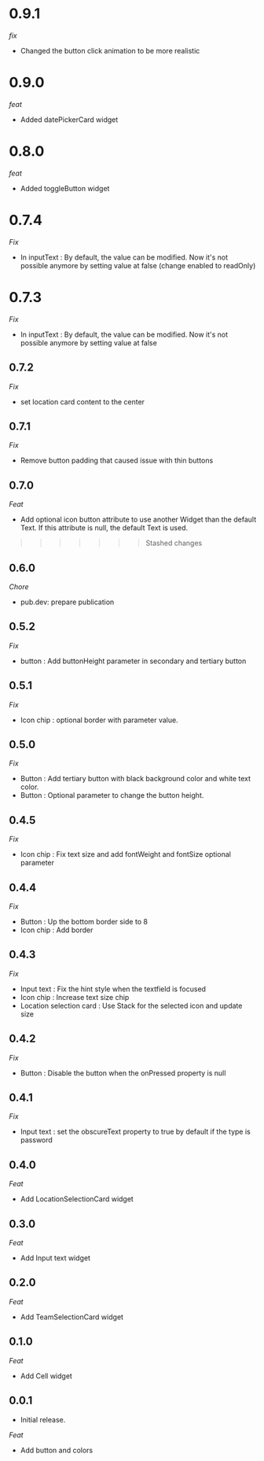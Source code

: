 # 0.9.1

_fix_

- Changed the button click animation to be more realistic

# 0.9.0

_feat_

- Added datePickerCard widget

# 0.8.0

_feat_

- Added toggleButton widget

# 0.7.4

_Fix_

- In inputText : By default, the value can be modified. Now it's not possible anymore by setting value at false (change enabled to readOnly)

# 0.7.3

_Fix_

- In inputText : By default, the value can be modified. Now it's not possible anymore by setting value at false

## 0.7.2

_Fix_

- set location card content to the center

## 0.7.1

_Fix_

- Remove button padding that caused issue with thin buttons

## 0.7.0

_Feat_

- Add optional icon button attribute to use another Widget than the default Text.
  If this attribute is null, the default Text is used.

> > > > > > > Stashed changes

## 0.6.0

_Chore_

- pub.dev: prepare publication

## 0.5.2

_Fix_

- button : Add buttonHeight parameter in secondary and tertiary button

## 0.5.1

_Fix_

- Icon chip : optional border with parameter value.

## 0.5.0

_Fix_

- Button : Add tertiary button with black background color and white text color.
- Button : Optional parameter to change the button height.

## 0.4.5

_Fix_

- Icon chip : Fix text size and add fontWeight and fontSize optional parameter

## 0.4.4

_Fix_

- Button : Up the bottom border side to 8
- Icon chip : Add border

## 0.4.3

_Fix_

- Input text : Fix the hint style when the textfield is focused
- Icon chip : Increase text size chip
- Location selection card : Use Stack for the selected icon and update size

## 0.4.2

_Fix_

- Button : Disable the button when the onPressed property is null

## 0.4.1

_Fix_

- Input text : set the obscureText property to true by default if the type is password

## 0.4.0

_Feat_

- Add LocationSelectionCard widget

## 0.3.0

_Feat_

- Add Input text widget

## 0.2.0

_Feat_

- Add TeamSelectionCard widget

## 0.1.0

_Feat_

- Add Cell widget

## 0.0.1

- Initial release.

_Feat_

- Add button and colors
